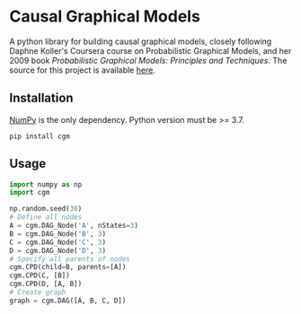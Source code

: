 # Causal Graphical Models

A python library for building causal graphical models, closely following Daphne 
Koller's Coursera course on Probabilistic Graphical Models, and her 2009 book 
_Probabilistic Graphical Models: Principles and Techniques_. 
The source for this project is available [here][src].

## Installation
[NumPy][numpy] is the only dependency. Python version must be >= 3.7. 

    pip install cgm

## Usage

```python
import numpy as np
import cgm

np.random.seed(30)
# Define all nodes
A = cgm.DAG_Node('A', nStates=3)
B = cgm.DAG_Node('B', 3)
C = cgm.DAG_Node('C', 3)
D = cgm.DAG_Node('D', 3)
# Specify all parents of nodes
cgm.CPD(child=B, parents=[A])
cgm.CPD(C, [B])
cgm.CPD(D, [A, B])
# Create graph
graph = cgm.DAG([A, B, C, D])
```

[src]: https://github.com/kyleellefsen/cgm
[numpy]: https://numpy.org/
